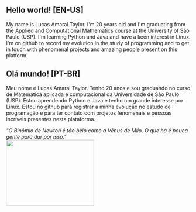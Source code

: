 ## Hello world! [EN-US] 
My name is Lucas Amaral Taylor. I'm 20 years old and I'm graduating from the Applied and Computational Mathematics course at the University of São Paulo (USP). I'm learning Python and Java and have a keen interest in Linux. I'm on github to record my evolution in the study of programming and to get in touch with phenomenal projects and amazing people present on this platform.


## Olá mundo! [PT-BR]
Meu nome é Lucas Amaral Taylor. Tenho 20 anos e sou graduando no curso de Matemática aplicada e computacional da Universidade de São Paulo (USP). Estou aprendendo Python e Java e tenho um grande interesse por Linux.
Estou no github para registrar a minha evolução no estudo de programação e para ter contato com projetos fenomenais e pessoas incríveis presentes nesta plataforma.
 
 <i>"O Binômio de Newton é tão belo como a Vênus de Milo. O que há é pouca gente para dar por isso." </i>
 <br>
<img src="https://media4.giphy.com/media/pO4UHglOY2vII/giphy.gif?cid=ecf05e479o0l8n09zeoqjx3zqloxh65hoo7yfozejgzqniyg&rid=giphy.gif&ct=g" width="240" height="180" class="center"/>

